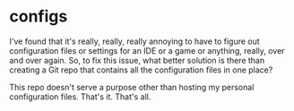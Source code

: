 # configs
I've found that it's really, really, really annoying to have to figure out configuration files or settings for
an IDE or a game or anything, really, over and over again. So, to fix this issue, what better solution is there
than creating a Git repo that contains all the configuration files in one place?

This repo doesn't serve a purpose other than hosting my personal configuration files. That's it. That's all.